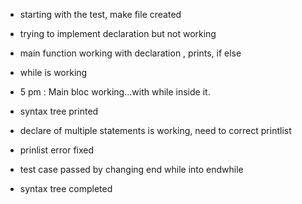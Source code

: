 - starting with the test, make file created
- trying to implement declaration but not working
- main function working with declaration , prints, if else
- while is working

- 5 pm : Main bloc working...with while inside it.

- syntax tree printed

- declare of multiple statements is working, need to correct printlist

- prinlist error fixed

- test case passed by changing end while into endwhile

- syntax tree completed